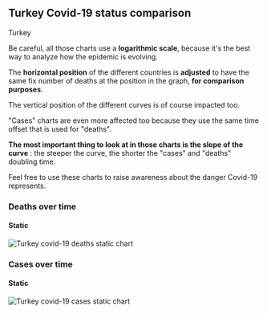 ## Turkey Covid-19 status comparison 

Turkey



Be careful, all those charts use a **logarithmic scale**, because it's the best way to analyze how the epidemic is evolving.
 
The **horizontal position** of the different countries is **adjusted** to have the same fix number of deaths at the position in the graph, **for comparison purposes**.

The vertical position of the different curves is of course impacted too.

"Cases" charts are even more affected too because they use the same time offset that is used for "deaths".

**The most important thing to look at in those charts is the slope of the curve** : the steeper the curve, the shorter the "cases" and "deaths" doubling time.

Feel free to use these charts to raise awareness about the danger Covid-19 represents. 


 
### Deaths over time
 
#### Static
![Turkey covid-19 deaths static chart](https://raw.githubusercontent.com/madlag/coronavirus_study/master/notebooks/graphs/2020-03-22/countries/Turkey/2020-03-22_Turkey_deaths.png "Turkey covid-19 deaths static chart")   

 
### Cases over time
 
#### Static
![Turkey covid-19 cases static chart](https://raw.githubusercontent.com/madlag/coronavirus_study/master/notebooks/graphs/2020-03-22/countries/Turkey/2020-03-22_Turkey_cases.png "Turkey covid-19 cases static chart")   

